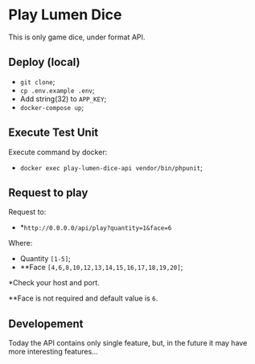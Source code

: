 # Play Lumen Dice

This is only game dice, under format API.

## Deploy (local)

- `git clone`;
- `cp .env.example .env`;
- Add string(32) to `APP_KEY`;
- `docker-compose up`;

## Execute Test Unit

Execute command by docker:

- `docker exec play-lumen-dice-api vendor/bin/phpunit`;

## Request to play

Request to:

- *`http://0.0.0.0/api/play?quantity=1&face=6`

Where:
- Quantity `[1-5]`;
- **Face `[4,6,8,10,12,13,14,15,16,17,18,19,20]`;

*Check your host and port.

**Face is not required and default value is `6`.

## Developement
Today the API contains only single feature, but,
in the future it may have more interesting features...
